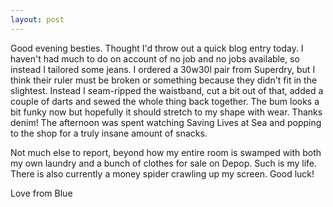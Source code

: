 ```yaml
---
layout: post
---
```


Good evening besties. Thought I'd throw out a quick blog entry today. I haven't had much to do on account of no job and no jobs available, so instead I tailored some jeans. I ordered a 30w30l pair from Superdry, but I think their ruler must be broken or something because they didn't fit in the slightest. Instead I seam-ripped the waistband, cut a bit out of that, added a couple of darts and sewed the whole thing back together. The bum looks a bit funky now but hopefully it should stretch to my shape with wear. Thanks denim! The afternoon was spent watching Saving Lives at Sea and popping to the shop for a truly insane amount of snacks.

Not much else to report, beyond how my entire room is swamped with both my own laundry and a bunch of clothes for sale on Depop. Such is my life. There is also currently a money spider crawling up my screen. Good luck!

Love from Blue